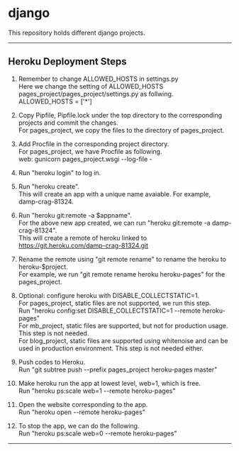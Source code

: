 # django
This repository holds different django projects.

****
## Heroku Deployment Steps
1. Remember to change ALLOWED_HOSTS in settings.py  
   Here we change the setting of ALLOWED_HOSTS
   pages_project/pages_project/settings.py as follwing.  
   ALLOWED_HOSTS = ['*'] 

2. Copy Pipfile, Pipfile.lock under the top directory to the corresponding  
   projects and commit the changes.  
   For pages_project, we copy the files to the directory of pages_project.  

3. Add Procfile in the corresponding project directory.  
   For pages_project, we have Procfile as following.  
   web: gunicorn pages_project.wsgi --log-file -

4. Run "heroku login" to log in.  

5. Run "heroku create".  
   This will create an app with a unique name avaiable. For example,
   damp-crag-81324. 

6. Run "heroku git:remote -a $appname".  
   For the above new app created, we can run "heroku git:remote -a
   damp-crag-81324".   
   This will create a remote of heroku linked to
   https://git.heroku.com/damp-crag-81324.git

7. Rename the remote using "git remote rename" to rename the heroku to
   heroku-$project.  
   For example, we run "git remote rename heroku heroku-pages" for the
   pages_project. 

8. Optional: configure heroku with DISABLE_COLLECTSTATIC=1.  
   For pages_project, static files are not supported, we run this step.  
   Run "heroku config:set DISABLE_COLLECTSTATIC=1 --remote heroku-pages"  
   For mb_project, static files are supported, but not for production usage.
   This step is not needed.  
   For blog_project, static files are supported using whitenoise and can be used
   in production environment. This step is not needed either. 
   

9. Push codes to Heroku.  
   Run "git subtree push --prefix pages_project heroku-pages master"

10. Make heroku run the app at lowest level, web=1, which is free.  
   Run "heroku ps:scale web=1 --remote heroku-pages"

11. Open the website corresponding to the app.  
   Run "heroku open --remote heroku-pages"   

12. To stop the app, we can do the following.  
   Run "heroku ps:scale web=0 --remote heroku-pages"
****